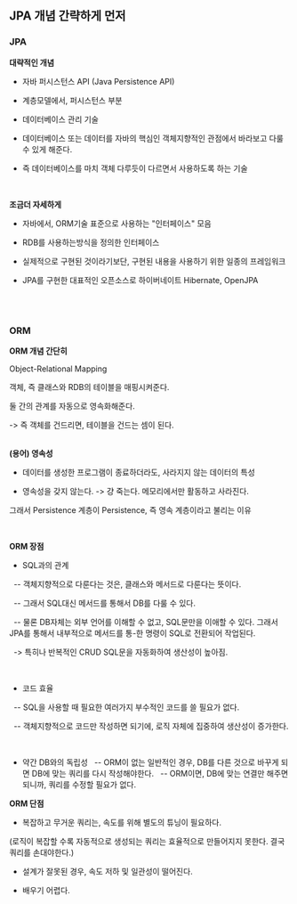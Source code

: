 ## JPA 개념 간략하게 먼저 



### JPA

**대략적인 개념**

* 자바 퍼시스턴스 API (Java Persistence API)

* 계층모델에서, 퍼시스턴스 부분 

* 데이터베이스 관리 기술

* 데이터베이스 또는 데이터를 자바의 핵심인 객체지향적인 관점에서 바라보고 다룰 수 있게 해준다.

* 즉 데이터베이스를 마치 객체 다루듯이 다르면서 사용하도록 하는 기술  

<br>

**조금더 자세하게**

* 자바에서, ORM기술 표준으로 사용하는 "인터페이스" 모음

* RDB를 사용하는방식을 정의한 인터페이스

* 실제적으로 구현된 것이라기보단, 구현된 내용을 사용하기 위한 일종의 프레임워크

* JPA를 구현한 대표적인 오픈소스로 하이버네이트 Hibernate, OpenJPA  


<br><br>
### ORM

**ORM 개념 간단히**

Object-Relational Mapping

객체, 즉 클래스와 RDB의 테이블을 매핑시켜준다.

둘 간의 관계를 자동으로 영속화해준다.

->  즉 객체를 건드리면, 테이블을 건드는 셈이 된다.  
<br>

**(용어) 영속성**

* 데이터를 생성한 프로그램이 종료하더라도, 사라지지 않는 데이터의 특성

* 영속성을 갖지 않는다. -> 걍 죽는다. 메모리에서만 활동하고 사라진다.

그래서 Persistence 계층이 Persistence, 즉 영속 계층이라고 불리는 이유  

<br>

**ORM 장점**

* SQL과의 관계

&nbsp;&nbsp;-- 객체지향적으로 다룬다는 것은, 클래스와 메서드로 다룬다는 뜻이다.

&nbsp;&nbsp;-- 그래서 SQL대신 메서드를 통해서 DB를 다룰 수 있다.

&nbsp;&nbsp;-- 물론 DB자체는 외부 언어를 이해할 수 없고, SQL문만을 이애할 수 있다. 그래서 JPA를 통해서 내부적으로 메서드를 통-한 명령이 SQL로 전환되어 작업된다.

&nbsp;&nbsp;-> 특히나 반복적인 CRUD SQL문을 자동화하여 생산성이 높아짐.  

<br>

* 코드 효율

&nbsp;&nbsp;-- SQL을 사용할 때 필요한 여러가지 부수적인 코드를 쓸 필요가 없다.

&nbsp;&nbsp;-- 객체지향적으로 코드만 작성하면 되기에, 로직 자체에 집중하여 생산성이 증가한다.  


<br>

* 약간 DB와의 독립성
&nbsp;&nbsp;-- ORM이 없는 일반적인 경우, DB를 다른 것으로 바꾸게 되면 DB에 맞는 쿼리를 다시 작성해야한다.
&nbsp;&nbsp;-- ORM이면, DB에 맞는 연결만 해주면 되니까, 쿼리를 수정할 필요가 없다.  



**ORM 단점**

* 복잡하고 무거운 쿼리는, 속도를 위해 별도의 튜닝이 필요하다.

(로직이 복잡할 수록 자동적으로 생성되는 쿼리는 효율적으로 만들어지지 못한다. 결국 쿼리를 손대야한다.)

* 설계가 잘못된 경우, 속도 저하 및 일관성이 떨어진다.

* 배우기 어렵다.
